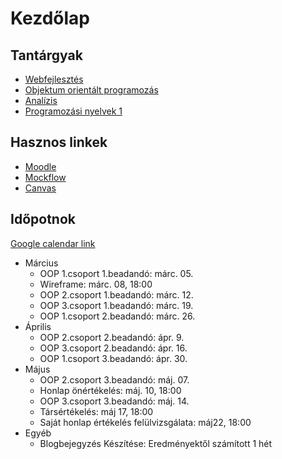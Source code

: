 # Kezdőlap

## Tantárgyak

* [Webfejlesztés](/webfejlesztes.html)
* [Objektum orientált programozás](/oop.html)
* [Analízis](/anal.html)
* [Programozási nyelvek 1](/pny1.html)

## Hasznos linkek

* [Moodle](http://moodle.elte.hu)
* [Mockflow](https://mockflow.com/)
* [Canvas](https://canvas.elte.hu/belepes/)

## Időpotnok

[Google calendar link](https://calendar.google.com/calendar?cid=ZXJvMWViYTJkaGo2a2RzbW44OXE1MTFyNGNAZ3JvdXAuY2FsZW5kYXIuZ29vZ2xlLmNvbQ)

* Március
	* OOP 1.csoport 1.beadandó: márc. 05.
	* Wireframe: márc. 08, 18:00
	* OOP 2.csoport 1.beadandó: márc. 12.
	* OOP 3.csoport 1.beadandó: márc. 19.
	* OOP 1.csoport 2.beadandó: márc. 26.
* Április
	* OOP 2.csoport 2.beadandó: ápr. 9.
	* OOP 3.csoport 2.beadandó: ápr. 16.
	* OOP 1.csoport 3.beadandó: ápr. 30.
* Május
	* OOP 2.csoport 3.beadandó: máj. 07.
	* Honlap önértékelés: máj. 10, 18:00
	* OOP 3.csoport 3.beadandó: máj. 14.
	* Társértékelés: máj 17, 18:00
	* Saját honlap értékelés felülvizsgálata: máj22, 18:00
* Egyéb
	* Blogbejegyzés Készítése: Eredményektől számított 1 hét